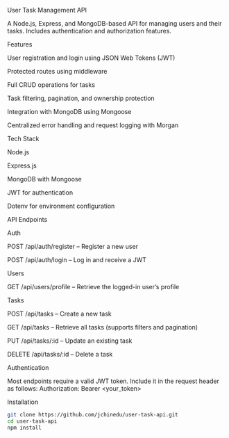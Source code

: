 User Task Management API

A Node.js, Express, and MongoDB-based API for managing users and their tasks. Includes authentication and authorization features.

Features

User registration and login using JSON Web Tokens (JWT)

Protected routes using middleware

Full CRUD operations for tasks

Task filtering, pagination, and ownership protection

Integration with MongoDB using Mongoose

Centralized error handling and request logging with Morgan

Tech Stack

Node.js

Express.js

MongoDB with Mongoose

JWT for authentication

Dotenv for environment configuration

API Endpoints

Auth

POST /api/auth/register – Register a new user

POST /api/auth/login – Log in and receive a JWT

Users

GET /api/users/profile – Retrieve the logged-in user’s profile

Tasks

POST /api/tasks – Create a new task

GET /api/tasks – Retrieve all tasks (supports filters and pagination)

PUT /api/tasks/:id – Update an existing task

DELETE /api/tasks/:id – Delete a task

Authentication

Most endpoints require a valid JWT token.
Include it in the request header as follows:
Authorization: Bearer <your_token>



Installation

```bash
git clone https://github.com/jchinedu/user-task-api.git
cd user-task-api
npm install